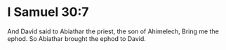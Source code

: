 # I Samuel 30:7

And David said to Abiathar the priest, the son of Ahimelech, Bring me the ephod. So Abiathar brought the ephod to David.
